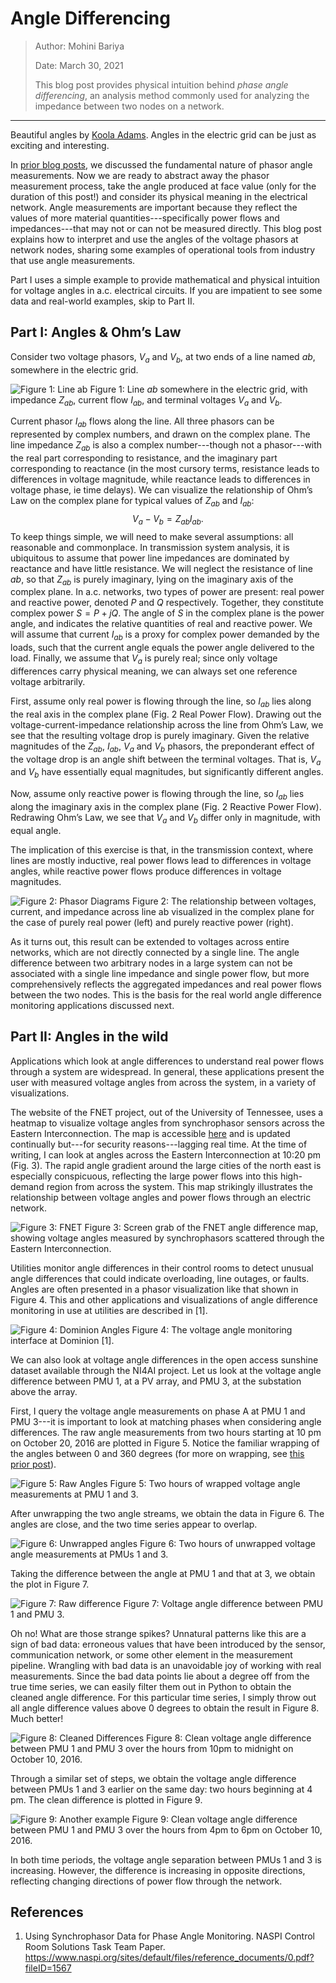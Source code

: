 ﻿# Angle Differencing
> Author: Mohini Bariya
> 
> Date: March 30, 2021
> 
> This blog post provides physical intuition behind *phase angle differencing*, an analysis method commonly used for analyzing the impedance between two nodes on a network.
---

Beautiful angles by [Koola Adams](https://www.saatchiart.com/art/Painting-Right-Angle-East-of-Blue/764852/7000043/view). Angles in the electric grid can be just as exciting and interesting. 

In [prior blog posts](https://blog.ni4ai.org/post/2020-07-30-what-is-the-angle/), we discussed the fundamental nature of phasor angle measurements. Now we are ready to abstract away the phasor measurement process, take the angle produced at face value (only for the duration of this post!) and consider its physical meaning in the electrical network. Angle measurements are important because they reflect the values of more material quantities---specifically power flows and impedances---that may not or can not be measured directly. This blog post explains how to interpret and use the angles of the voltage phasors at network nodes, sharing some examples of operational tools from industry that use angle measurements.

Part I uses a simple example to provide mathematical and physical intuition for voltage angles in a.c. electrical circuits. If you are impatient to see some data and real-world examples, skip to Part II.

## Part I: Angles & Ohm’s Law

Consider two voltage phasors, $V_a$ and $V_b$, at two ends of a line named $ab$, somewhere in the electric grid.

![Figure 1: Line ab](angle-differencing/line_ab.png)
Figure 1: Line $ab$ somewhere in the electric grid, with impedance $Z_{ab}$, current flow $I_{ab}$, and terminal voltages $V_a$ and $V_b$.

Current phasor $I_{ab}$ flows along the line. All three phasors can be represented by complex numbers, and drawn on the complex plane. The line impedance $Z_{ab}$ is also a complex number---though not a phasor---with the real part corresponding to resistance, and the imaginary part corresponding to reactance (in the most cursory terms, resistance leads to differences in voltage magnitude, while reactance leads to differences in voltage phase, ie time delays). We can visualize the relationship of Ohm’s Law on the complex plane for typical values of $Z_{ab}$ and $I_{ab}$: 
$$
V_a - V_b = Z_{ab}I_{ab}.
$$
To keep things simple, we will need to make several assumptions: all reasonable and commonplace. In transmission system analysis, it is ubiquitous to assume that power line impedances are dominated by reactance and have little resistance. We will neglect the resistance of line $ab$, so that $Z_{ab}$ is purely imaginary, lying on the imaginary axis of the complex plane. In a.c. networks, two types of power are present: real power and reactive power, denoted $P$ and $Q$ respectively. Together, they constitute complex power $S = P + jQ$. The angle of $S$ in the complex plane is the power angle, and indicates the relative quantities of real and reactive power. We will assume that current $I_{ab}$ is a proxy for complex power demanded by the loads, such that the current angle equals the power angle delivered to the load. Finally, we assume that $V_a$ is purely real; since only voltage differences carry physical meaning, we can always set one reference voltage arbitrarily.

First, assume only real power is flowing through the line, so $I_{ab}$ lies along the real axis in the complex plane (Fig. 2 Real Power Flow). Drawing out the voltage-current-impedance relationship across the line from Ohm’s Law, we see that the resulting voltage drop is purely imaginary. Given the relative magnitudes of the $Z_{ab}$, $I_{ab}$, $V_{a}$ and $V_{b}$ phasors, the preponderant effect of the voltage drop is an angle shift between the terminal voltages. That is, $V_{a}$ and $V_{b}$ have essentially equal magnitudes, but significantly different angles.

Now, assume only reactive power is flowing through the line, so $I_{ab}$ lies along the imaginary axis in the complex plane (Fig. 2 Reactive Power Flow). Redrawing Ohm’s Law, we see that $V_{a}$ and $V_{b}$ differ only in magnitude, with equal angle.

The implication of this exercise is that, in the transmission context, where lines are mostly inductive, real power flows lead to differences in voltage angles, while reactive power flows produce differences in voltage magnitudes.

![Figure 2: Phasor Diagrams](angle-differencing/phasor_diagrams.png)
Figure 2: The relationship between voltages, current, and impedance across line ab visualized in the complex plane for the case of purely real power (left) and purely reactive power (right).

As it turns out, this result can be extended to voltages across entire networks, which are not directly connected by a single line. The angle difference between two arbitrary nodes in a large system can not be associated with a single line impedance and single power flow, but more comprehensively reflects the aggregated impedances and real power flows between the two nodes. This is the basis for the real world angle difference monitoring applications discussed next.

## Part II: Angles in the wild

Applications which look at angle differences to understand real power flows through a system are widespread. In general, these applications present the user with measured voltage angles from across the system, in a variety of visualizations.

The website of the FNET project, out of the University of Tennessee, uses a heatmap to visualize voltage angles from synchrophasor sensors across the Eastern Interconnection. The map is accessible [here](http://fnetpublic.utk.edu/anglecontour.html) and is updated continually but---for security reasons---lagging real time. At the time of writing, I can look at angles across the Eastern Interconnection at 10:20 pm (Fig. 3). The rapid angle gradient around the large cities of the north east is especially conspicuous, reflecting the large power flows into this high-demand region from across the system. This map strikingly illustrates the relationship between voltage angles and power flows through an electric network.

![Figure 3: FNET](angle-differencing/fnet.png)
Figure 3: Screen grab of the FNET angle difference map, showing voltage angles measured by synchrophasors scattered through the Eastern Interconnection.

Utilities monitor angle differences in their control rooms to detect unusual angle differences that could indicate overloading, line outages, or faults. Angles are often presented in a phasor visualization like that shown in Figure 4. This and other applications and visualizations of angle difference monitoring in use at utilities are described in [1].

![Figure 4: Dominion Angles](angle-differencing/dominion_angles.png)
Figure 4: The voltage angle monitoring interface at Dominion [1].

We can also look at voltage angle differences in the open access sunshine dataset available through the NI4AI project. Let us look at the voltage angle difference between PMU 1, at a PV array, and PMU 3, at the substation above the array.

First, I query the voltage angle measurements on phase A at PMU 1 and PMU 3---it is important to look at matching phases when considering angle differences. The raw angle measurements from two hours starting at 10 pm on October 20, 2016 are plotted in Figure 5. Notice the familiar wrapping of the angles between 0 and 360 degrees (for more on wrapping, see [this prior post](https://blog.ni4ai.org/post/2020-07-29-what-is-the-angle-part-2/)).

![Figure 5: Raw Angles](angle-differencing/raw_angles_1_3.png)
Figure 5: Two hours of wrapped voltage angle measurements at PMU 1 and 3.

After unwrapping the two angle streams, we obtain the data in Figure 6. The angles are close, and the two time series appear to overlap.

![Figure 6: Unwrapped angles](angle-differencing/unwrapped_angles_1_3.png)
Figure 6: Two hours of unwrapped voltage angle measurements at PMUs 1 and 3.

Taking the difference between the angle at PMU 1 and that at 3, we obtain the plot in Figure 7.

![Figure 7: Raw difference](angle-differencing/angle_diff_1_3.png)
Figure 7: Voltage angle difference between PMU 1 and PMU 3.

Oh no! What are those strange spikes? Unnatural patterns like this are a sign of bad data: erroneous values that have been introduced by the sensor, communication network, or some other element in the measurement pipeline. Wrangling with bad data is an unavoidable joy of working with real measurements. Since the bad data points lie about a degree off from the true time series, we can easily filter them out in Python to obtain the cleaned angle difference. For this particular time series, I simply throw out all angle difference values above 0 degrees to obtain the result in Figure 8. Much better!
  
![Figure 8: Cleaned Differences](angle-differencing/clean_angle_diff_1_3.png)
Figure 8: Clean voltage angle difference between PMU 1 and PMU 3 over the hours from 10pm to midnight on October 10, 2016.

Through a similar set of steps, we obtain the voltage angle difference between PMUs 1 and 3 earlier on the same day: two hours beginning at 4 pm. The clean difference is plotted in Figure 9.

![Figure 9: Another example](angle-differencing/clean_angle_diff_1_3_example2.png)
Figure 9: Clean voltage angle difference between PMU 1 and PMU 3 over the hours from 4pm to 6pm on October 10, 2016.

In both time periods, the voltage angle separation between PMUs 1 and 3 is increasing. However, the difference is increasing in opposite directions, reflecting changing directions of power flow through the network.

## References

1.  Using Synchrophasor Data for Phase Angle Monitoring. NASPI Control Room Solutions Task Team Paper. https://www.naspi.org/sites/default/files/reference_documents/0.pdf?fileID=1567
